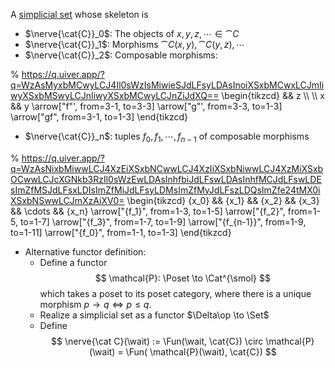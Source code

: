 A [simplicial set](simplicial%20set.md) whose skeleton is

- $\nerve{\cat{C}}_0$: The objects of $x,y,z,\cdots \in \cat{C}$
- $\nerve{\cat{C}}_1$: Morphisms $\cat{C}(x, y), \cat{C}(y, z), \cdots$
- $\nerve{\cat{C}}_2$: Composable morphisms:

% https://q.uiver.app/?q=WzAsMyxbMCwyLCJ4Il0sWzIsMiwieSJdLFsyLDAsInoiXSxbMCwxLCJmIiwyXSxbMSwyLCJnIiwyXSxbMCwyLCJnZiJdXQ== \\begin{tikzcd} && z \\\\ \\\\ x && y \\arrow\["f"', from=3-1, to=3-3\] \\arrow\["g"', from=3-3, to=1-3\] \\arrow\["gf", from=3-1, to=1-3\] \\end{tikzcd}
- $\nerve{\cat{C}}_n$: tuples $f_0, f_1, \cdots, f_{n-1}$ of composable morphisms 

% https://q.uiver.app/?q=WzAsNixbMiwwLCJ4XzEiXSxbNCwwLCJ4XzIiXSxbNiwwLCJ4XzMiXSxbOCwwLCJcXGNkb3RzIl0sWzEwLDAsInhfbiJdLFswLDAsInhfMCJdLFswLDEsImZfMSJdLFsxLDIsImZfMiJdLFsyLDMsImZfMyJdLFszLDQsImZfe24tMX0iXSxbNSwwLCJmXzAiXV0= \\begin{tikzcd} {x\_0} && {x\_1} && {x\_2} && {x\_3} && \\cdots && {x\_n} \\arrow\["{f\_1}", from=1-3, to=1-5\] \\arrow\["{f\_2}", from=1-5, to=1-7\] \\arrow\["{f\_3}", from=1-7, to=1-9\] \\arrow\["{f\_{n-1}}", from=1-9, to=1-11\] \\arrow\["{f\_0}", from=1-1, to=1-3\] \\end{tikzcd}

- Alternative functor definition:
	- Define a functor
$$
\mathcal{P}: \Poset \to \Cat^{\smol}
$$
which takes a poset to its poset category, where there is a unique morphism $p\to q \iff p\leq q$.
	- Realize a simplicial set as a functor $\Delta\op \to \Set$
	- Define
$$
\nerve{\cat C}(\wait) := \Fun(\wait, \cat{C}) \circ \mathcal{P}(\wait) = \Fun( \mathcal{P}(\wait), \cat{C})
$$